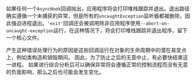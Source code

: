
如果任何一个`AsyncHook`回调抛出，应用程序将会打印堆栈跟踪并退出。退出路径确实遵循一个未捕获的异常，但是所有的`uncaughtException`监听器都被删除，因此强迫进程退出。`'exit'`回调还会被调用除非应用程序使用`--abort-on-uncaught-exception`运行，在这种情况下，将会打印堆栈跟踪并退出程序，留下一个核心文件。

产生这种错误处理行为的原因是这些回调运行在对象的生命周期中的潜在易变点上，例如类构造和销毁期间。 因此，为了防止之后的无意中止，有必要快结束这一进程。 如果进行综合分析后可以确保异常将会遵循正常的控制流程而没有无意的负面影响，那么之后也可能会发生变化。

